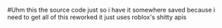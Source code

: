 #Uhm this the source code just so i have it somewhere saved because i need to get all of this reworked it just uses roblox's shitty apis
